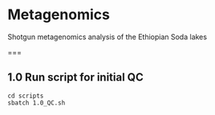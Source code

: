 # Metagenomics
Shotgun metagenomics analysis of the Ethiopian Soda lakes

===

1.0 Run script for initial QC
---
```
cd scripts
sbatch 1.0_QC.sh
```

